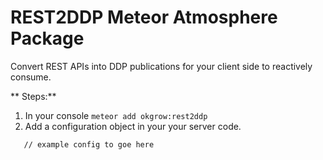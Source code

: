 # REST2DDP Meteor Atmosphere Package

Convert REST APIs into DDP publications for your client side to reactively consume.

** Steps:**

 1. In your console `meteor add okgrow:rest2ddp`
 2. Add a configuration object in your your server code.
 
 ```
    // example config to goe here
 ```
